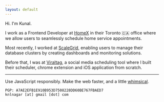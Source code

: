 ```yaml
---
layout: default
---
```


Hi. I'm Kunal.

I work as a Frontend Developer at [HomeX][homex] in their Toronto 🇨🇦 office where we allow users to seamlessly schedule home service appointments.

Most recently, I worked at [ScaleGrid][scalegrid], enabling users to manage their database clusters by creating dashboards and monitoring solutions.

Before that, I was at [Viraltag][viraltag], a social media scheduling tool where I built their scheduler, chrome extension and iOS application from scratch.

<hr />

Use JavaScript responsibly. Make the web faster, and a little [whimsical](/404).

```
PGP: A7AE2EFB1E910B953D7508228DD60BE767FBAED7
knlnagar [at] gmail [dot] com
```

[homex]: https://homex.com/
[scalegrid]: https://scalegrid.io
[viraltag]: https://www.viraltag.com/
[viraltag-chrome-extension]: https://chrome.google.com/webstore/detail/viraltag/jgalnfddmdhldmolecmlopbabjbngoka?hl=en
